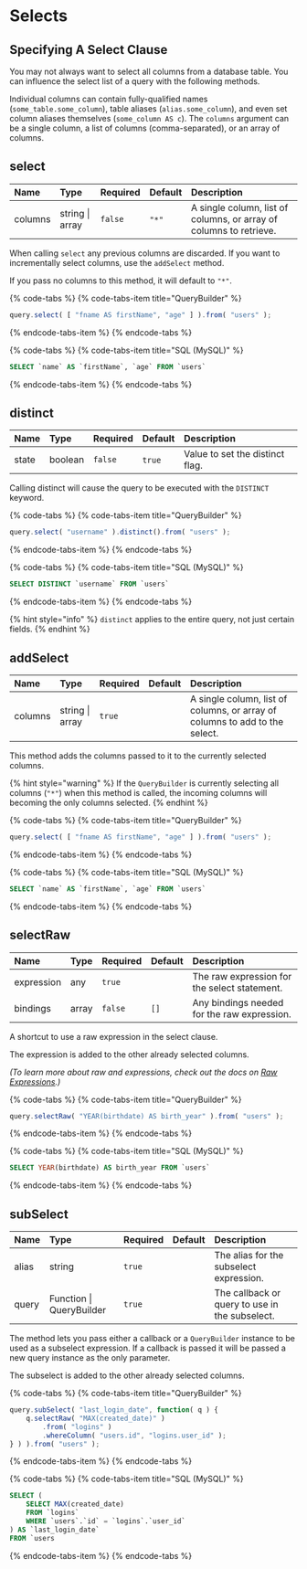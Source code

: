 # Selects

## Specifying A Select Clause

You may not always want to select all columns from a database table. You can influence the select list of a query with the following methods.

Individual columns can contain fully-qualified names \(`some_table.some_column`\), table aliases \(`alias.some_column`\), and even set column aliases themselves \(`some_column AS c`\). The `columns` argument can be a single column, a list of columns \(comma-separated\), or an array of columns.

## select <a id="get"></a>

| Name | Type | Required | Default | Description |
| :--- | :--- | :--- | :--- | :--- |
| columns | string \| array | `false` | ​`"*"` | A single column, list of columns, or array of columns to retrieve. |

When calling `select` any previous columns are discarded.  If you want to incrementally select columns, use the `addSelect` method.

If you pass no columns to this method, it will default to `"*"`.

{% code-tabs %}
{% code-tabs-item title="QueryBuilder" %}
```javascript
query.select( [ "fname AS firstName", "age" ] ).from( "users" );
```
{% endcode-tabs-item %}
{% endcode-tabs %}

{% code-tabs %}
{% code-tabs-item title="SQL \(MySQL\)" %}
```sql
SELECT `name` AS `firstName`, `age` FROM `users`
```
{% endcode-tabs-item %}
{% endcode-tabs %}

## distinct <a id="get"></a>

| Name | Type | Required | Default | Description |
| :--- | :--- | :--- | :--- | :--- |
| state | boolean | `false` | ​`true` | Value to set the distinct flag. |

Calling distinct will cause the query to be executed with the `DISTINCT` keyword.

{% code-tabs %}
{% code-tabs-item title="QueryBuilder" %}
```javascript
query.select( "username" ).distinct().from( "users" );
```
{% endcode-tabs-item %}
{% endcode-tabs %}

{% code-tabs %}
{% code-tabs-item title="SQL \(MySQL\)" %}
```sql
SELECT DISTINCT `username` FROM `users`
```
{% endcode-tabs-item %}
{% endcode-tabs %}

{% hint style="info" %}
`distinct` applies to the entire query, not just certain fields.
{% endhint %}

## addSelect <a id="get"></a>

| Name | Type | Required | Default | Description |
| :--- | :--- | :--- | :--- | :--- |
| columns | string \| array | `true` | ​ | A single column, list of columns, or array of columns to add to the select. |

This method adds the columns passed to it to the currently selected columns.

{% hint style="warning" %}
If the `QueryBuilder` is currently selecting all columns \(`"*"`\)  when this method is called, the incoming columns will becoming the only columns selected.
{% endhint %}

{% code-tabs %}
{% code-tabs-item title="QueryBuilder" %}
```javascript
query.select( [ "fname AS firstName", "age" ] ).from( "users" );
```
{% endcode-tabs-item %}
{% endcode-tabs %}

{% code-tabs %}
{% code-tabs-item title="SQL \(MySQL\)" %}
```sql
SELECT `name` AS `firstName`, `age` FROM `users`
```
{% endcode-tabs-item %}
{% endcode-tabs %}



## selectRaw <a id="get"></a>

| Name | Type | Required | Default | Description |
| :--- | :--- | :--- | :--- | :--- |
| expression | any | `true` | ​ | The raw expression for the select statement. |
| bindings | array | `false` | `[]` | Any bindings needed for the raw expression. |

A shortcut to use a raw expression in the select clause.

The expression is added to the other already selected columns.

_\(To learn more about raw and expressions, check out the docs on_ [_Raw Expressions_](raw-expressions.md)_.\)_

{% code-tabs %}
{% code-tabs-item title="QueryBuilder" %}
```javascript
query.selectRaw( "YEAR(birthdate) AS birth_year" ).from( "users" );
```
{% endcode-tabs-item %}
{% endcode-tabs %}

{% code-tabs %}
{% code-tabs-item title="SQL \(MySQL\)" %}
```sql
SELECT YEAR(birthdate) AS birth_year FROM `users`
```
{% endcode-tabs-item %}
{% endcode-tabs %}

## subSelect <a id="get"></a>

| Name | Type | Required | Default | Description |
| :--- | :--- | :--- | :--- | :--- |
| alias | string | `true` | ​ | The alias for the subselect expression. |
| query | Function \| QueryBuilder | `true` |  | The callback or query to use in the subselect. |

The method lets you pass either a callback or a `QueryBuilder` instance to be used as a subselect expression.  If a callback is passed it will be passed a new query instance as the only parameter.

The subselect is added to the other already selected columns.

{% code-tabs %}
{% code-tabs-item title="QueryBuilder" %}
```javascript
query.subSelect( "last_login_date", function( q ) {
    q.selectRaw( "MAX(created_date)" )
        .from( "logins" )
        .whereColumn( "users.id", "logins.user_id" );
} ) ).from( "users" );
```
{% endcode-tabs-item %}
{% endcode-tabs %}

{% code-tabs %}
{% code-tabs-item title="SQL \(MySQL\)" %}
```sql
SELECT (
    SELECT MAX(created_date)
    FROM `logins`
    WHERE `users`.`id` = `logins`.`user_id`
) AS `last_login_date`
FROM `users
```
{% endcode-tabs-item %}
{% endcode-tabs %}

